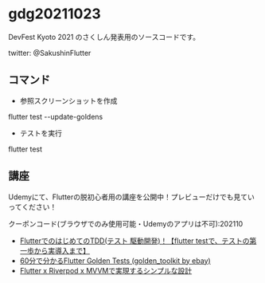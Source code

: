 # gdg20211023
DevFest Kyoto 2021 のさくしん発表用のソースコードです。

twitter: @SakushinFlutter

## コマンド
* 参照スクリーンショットを作成

flutter test --update-goldens


* テストを実行

flutter test

## 講座
Udemyにて、Flutterの脱初心者用の講座を公開中！プレビューだけでも見ていってください！

クーポンコード(ブラウザでのみ使用可能・Udemyのアプリは不可):202110

* [FlutterでのはじめてのTDD(テスト 駆動開発)！【flutter testで、テストの第一歩から実導入まで】](https://www.udemy.com/course/flutter-tdd/?couponCode=202110)
* [60分で分かるFlutter Golden Tests (golden_toolkit by ebay)](https://www.udemy.com/course/flutter-golden-tests/?couponCode=202110)
* [Flutter x Riverpod x MVVMで実現するシンプルな設計](https://www.udemy.com/course/riverpod/?couponCode=202110)